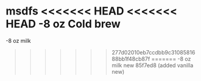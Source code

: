 msdfs
<<<<<<< HEAD
<<<<<<< HEAD
-8 oz Cold brew
=======
-8 oz milk
>>>>>>> 277d02010eb7ccdbb9c3108581688bb1f48cb87f
=======
-8 oz milk new
>>>>>>> 85f7ed8 (added vanilla new)
